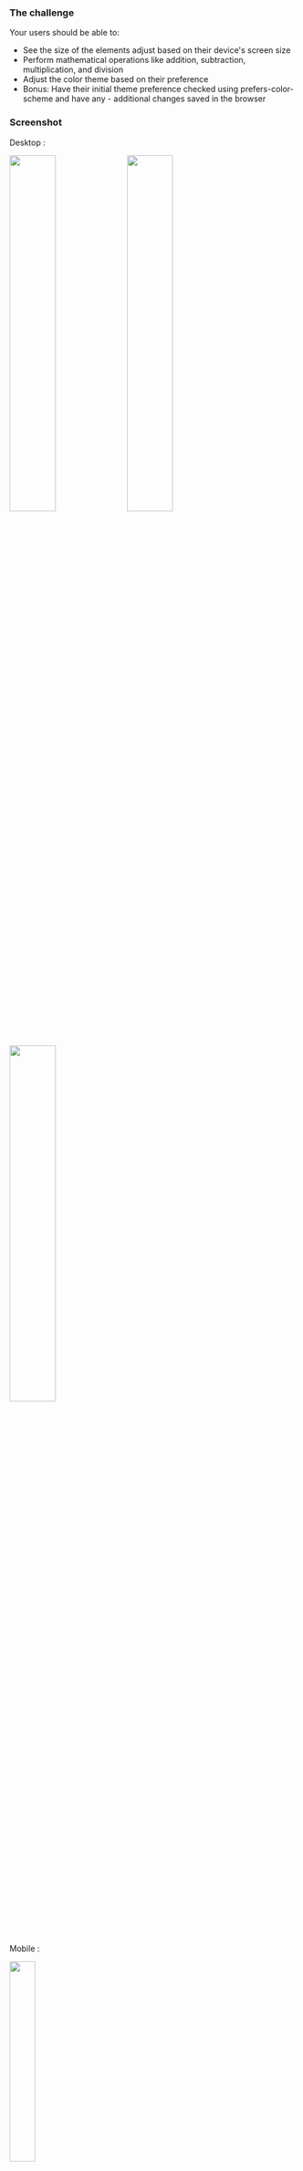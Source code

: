 ### The challenge

Your users should be able to:

- See the size of the elements adjust based on their device's screen size
- Perform mathematical operations like addition, subtraction, multiplication, and division
- Adjust the color theme based on their preference
- Bonus: Have their initial theme preference checked using prefers-color-scheme and have any - additional changes saved in the browser

### Screenshot

Desktop :

<img src="https://firebasestorage.googleapis.com/v0/b/project-data-ja.appspot.com/o/front-end-mentor%2Fcalculator%2FScreen%20Shot%202022-06-17%20at%201.16.06%20PM.png?alt=media&token=9e3a5a00-ca82-4845-80d1-23e7b3283cad"  width="40%">

<img src="https://firebasestorage.googleapis.com/v0/b/project-data-ja.appspot.com/o/front-end-mentor%2Fcalculator%2FScreen%20Shot%202022-06-17%20at%201.16.12%20PM.png?alt=media&token=0695d441-70e0-474b-9b9a-4d66587ce41a"  width="40%">

<img src="https://firebasestorage.googleapis.com/v0/b/project-data-ja.appspot.com/o/front-end-mentor%2Fcalculator%2FScreen%20Shot%202022-06-17%20at%201.16.19%20PM.png?alt=media&token=980a4804-9a80-42ae-a6d9-521b1cc97b98"  width="40%">

Mobile :

<img src="https://firebasestorage.googleapis.com/v0/b/project-data-ja.appspot.com/o/front-end-mentor%2Fcalculator%2FScreen%20Shot%202022-06-17%20at%201.16.35%20PM.png?alt=media&token=def8a9cc-e441-43ff-a67b-92643130477c"  width="30%">

### Links

- Solution URL: [Github](https://github.com/jasonamey/calculator-app)
- Live Site URL: [Hosted by Firebase](https://calculator-app-f00d0.web.app/)

## Built With

- ReactJs
- Styled Components
- TypeScript
- mathjs
- Webpack

## Author

- Portfolio Website - [Jason Amey](https://www.jasonamey.com)
- Frontend Mentor Profile Page - [@jasonamey](https://www.frontendmentor.io/profile/jasonamey)
